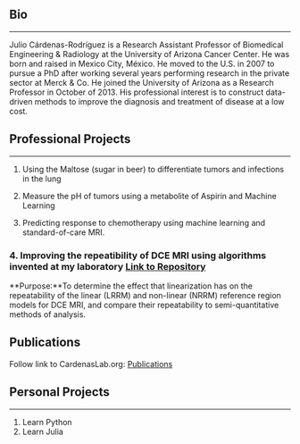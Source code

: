 ## Bio
-------------------------
Julio Cárdenas-Rodríguez is a Research Assistant Professor of Biomedical Engineering & Radiology at the University of Arizona Cancer Center.  He was born and raised in Mexico City, México. He moved to the U.S. in 2007 to pursue a PhD after working several years performing research in the private sector at Merck & Co. He joined the University of Arizona as a Research Professor in October of 2013.
His professional interest is to construct data-driven methods to improve the diagnosis and treatment of disease at a low cost.  

## Professional Projects
-------------------------
1. Using the Maltose (sugar in beer) to differentiate tumors and infections in the lung

2. Measure the pH of tumors using a metabolite of Aspirin and Machine Learning

3. Predicting response to chemotherapy using machine learning and standard-of-care MRI.

### 4. Improving the repeatibility of DCE MRI using algorithms invented at my laboratory [Link to Repository](https://github.com/JCardenasRdz/Gage-repeatability-DCE-MRI)  
**Purpose:**To determine the effect that linearization has on the repeatability of the linear (LRRM) and non-linear (NRRM) reference region models for DCE MRI, and compare their repeatability to semi-quantitative methods of analysis.    

## Publications
Follow link to CardenasLab.org: [Publications](http://www.cardenaslab.org/publications.html)

## Personal Projects
-------------------------
1. Learn Python
2. Learn Julia

